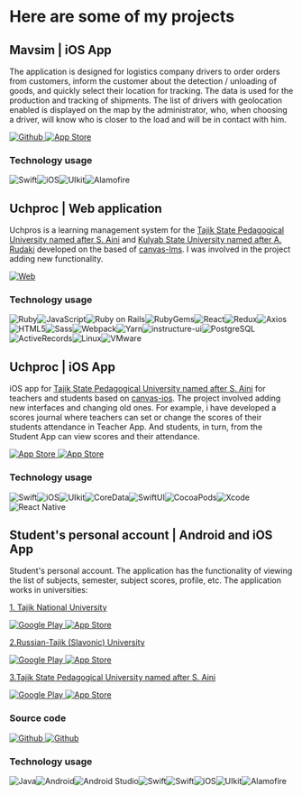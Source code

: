 # Here are some of my projects

## Mavsim | iOS App
The application is designed for logistics company drivers to order orders from customers, inform the customer about the detection / unloading of goods, and quickly select their location for tracking. The data is used for the production and tracking of shipments. The list of drivers with geolocation enabled is displayed on the map by the administrator, who, when choosing a driver, will know who is closer to the load and will be in contact with him.
<p>
<a href="https://github.com/khusrav2000/mavsim-ios">
  <img alt="Github" src="https://img.shields.io/static/v1?style=for-the-badge&message=GitHub&color=181717&logo=GitHub&logoColor=FFFFFF&label=" />
</a>
<a href="#">
  <img alt="App Store" src="https://img.shields.io/static/v1?style=for-the-badge&message=App+Store&color=0D96F6&logo=App+Store&logoColor=FFFFFF&label=" />
</a>
</p>

### Technology usage
![Swift](https://img.shields.io/static/v1?style=for-the-badge&message=Swift&color=F05138&logo=Swift&logoColor=FFFFFF&label=)![iOS](https://img.shields.io/static/v1?style=for-the-badge&message=iOS&color=000000&logo=iOS&logoColor=FFFFFF&label=)![UIkit](https://img.shields.io/static/v1?style=for-the-badge&message=UIkit&color=2396F3&logo=UIkit&logoColor=FFFFFF&label=)![Alamofire](https://img.shields.io/static/v1?style=for-the-badge&message=Alamofire&color=F05138&logo=Alamofire&logoColor=FFFFFF&label=)

## Uchproc | Web application
Uchpros is a learning management system for the [Tajik State Pedagogical University named after S. Aini](https://www.tgpu.tj/index.php?lang=en) and [Kulyab State University named after A. Rudaki](http://kgu.tj/en/) developed on the based of [canvas-lms](https://github.com/instructure/canvas-lms). I was involved in the project adding new functionality.
<p>
  <a href="https://isu.tspu.tj/login/canvas">
    <img alt="Web" src="https://img.shields.io/static/v1?style=for-the-badge&message=TSPU&color=4285F4&logo=Google+Chrome&logoColor=FFFFFF&label=Wisit+Web" />
  </a>
</p>

### Technology usage
![Ruby](https://img.shields.io/static/v1?style=for-the-badge&message=Ruby&color=CC342D&logo=Ruby&logoColor=FFFFFF&label=)![JavaScript](https://img.shields.io/static/v1?style=for-the-badge&message=JavaScript&color=222222&logo=JavaScript&logoColor=F7DF1E&label=)![Ruby on Rails](https://img.shields.io/static/v1?style=for-the-badge&message=Ruby+on+Rails&color=CC0000&logo=Ruby+on+Rails&logoColor=FFFFFF&label=)![RubyGems](https://img.shields.io/static/v1?style=for-the-badge&message=RubyGems&color=E9573F&logo=RubyGems&logoColor=FFFFFF&label=)![React](https://img.shields.io/static/v1?style=for-the-badge&message=React&color=222222&logo=React&logoColor=61DAFB&label=)![Redux](https://img.shields.io/static/v1?style=for-the-badge&message=Redux&color=764ABC&logo=Redux&logoColor=FFFFFF&label=)![Axios](https://img.shields.io/static/v1?style=for-the-badge&message=Axios&color=5A29E4&logo=Axios&logoColor=FFFFFF&label=)![HTML5](https://img.shields.io/static/v1?style=for-the-badge&message=HTML5&color=E34F26&logo=HTML5&logoColor=FFFFFF&label=)![Sass](https://img.shields.io/static/v1?style=for-the-badge&message=Sass&color=CC6699&logo=Sass&logoColor=FFFFFF&label=)![Webpack](https://img.shields.io/static/v1?style=for-the-badge&message=Webpack&color=222222&logo=Webpack&logoColor=8DD6F9&label=)![Yarn](https://img.shields.io/static/v1?style=for-the-badge&message=Yarn&color=2C8EBB&logo=Yarn&logoColor=FFFFFF&label=)![instructure-ui](https://img.shields.io/badge/instructure--ui-0081CB?style=for-the-badge&logo=instructure-ui&logoColor=white)![PostgreSQL](https://img.shields.io/static/v1?style=for-the-badge&message=PostgreSQL&color=4169E1&logo=PostgreSQL&logoColor=FFFFFF&label=)![ActiveRecords](https://img.shields.io/static/v1?style=for-the-badge&message=Active+Records&color=CC342D&logo=ActiveRecords&logoColor=FFFFFF&label=)![Linux](https://img.shields.io/static/v1?style=for-the-badge&message=Linux&color=222222&logo=Linux&logoColor=FCC624&label=)![VMware](https://img.shields.io/static/v1?style=for-the-badge&message=VMware&color=607078&logo=VMware&logoColor=FFFFFF&label=)

## Uchproc | iOS App
iOS app for [Tajik State Pedagogical University named after S. Aini](https://www.tgpu.tj/index.php?lang=en) for teachers and students based on [canvas-ios](https://github.com/instructure/canvas-ios).
The project involved adding new interfaces and changing old ones. For example, i have developed a scores journal where teachers can set or change the scores of their students attendance in Teacher App. And students, in turn, from the Student App can view scores and their attendance.

<p>
<a href="#">
  <img alt="App Store" src="https://img.shields.io/static/v1?style=for-the-badge&label=App Store&message=Teacher&color=0D96F6&logo=App+Store&logoColor=FFFFFF"/>
</a>
<a href="#">
  <img alt="App Store" src="https://img.shields.io/static/v1?label=App Store&style=for-the-badge&message=Student&color=0D96F6&logo=App+Store&logoColor=FFFFFF"/>
</a>
</p>

### Technology usage
![Swift](https://img.shields.io/static/v1?style=for-the-badge&message=Swift&color=F05138&logo=Swift&logoColor=FFFFFF&label=)![iOS](https://img.shields.io/static/v1?style=for-the-badge&message=iOS&color=000000&logo=iOS&logoColor=FFFFFF&label=)![UIkit](https://img.shields.io/static/v1?style=for-the-badge&message=UIkit&color=2396F3&logo=UIkit&logoColor=FFFFFF&label=)![CoreData](https://img.shields.io/static/v1?style=for-the-badge&message=CoreData&color=2396F3&logo=CoreData&logoColor=FFFFFF&label=)![SwiftUI](https://img.shields.io/static/v1?style=for-the-badge&message=SwiftUI&color=F05138&logo=SwiftUI&logoColor=FFFFFF&label=)![CocoaPods](https://img.shields.io/static/v1?style=for-the-badge&message=CocoaPods&color=EE3322&logo=CocoaPods&logoColor=FFFFFF&label=)![Xcode](https://img.shields.io/static/v1?style=for-the-badge&message=Xcode&color=147EFB&logo=Xcode&logoColor=FFFFFF&label=)![React Native](https://img.shields.io/badge/React_Native-20232A?style=for-the-badge&logo=react&logoColor=61DAFB)


## Student's personal account | Android and iOS App
Student's personal account. The application has the functionality of viewing the list of subjects, semester, subject scores, profile, etc. The application works in universities:

[1. Tajik National University](https://tnu.tj/index.php/en/main/)
<p>
  <a href="https://play.google.com/store/apps/details?id=tj.tnu.students&hl=ru&gl=US&pli=1">
    <img alt="Google Play" src="https://img.shields.io/static/v1?style=for-the-badge&message=TNU.STUDENTS&color=F05138&logo=Google+Play&logoColor=FFFFFF&label=Google+Play"/>
  </a>
  <a href="#">
    <img alt="App Store" src="https://img.shields.io/static/v1?style=for-the-badge&message=TNU.STUDENTS&color=0D96F6&logo=App+Store&logoColor=FFFFFF&label=App+Store"/>
  </a>
</p>

[2.Russian-Tajik (Slavonic) University](https://www.rtsu.tj/en/)
<p>
  <a href="https://play.google.com/store/apps/details?id=tj.rtsu.students&hl=ru&gl=US">
    <img alt="Google Play" src="https://img.shields.io/static/v1?style=for-the-badge&message=RTSU.STUDENTS&color=F05138&logo=Google+Play&logoColor=FFFFFF&label=Google+Play"/>
  </a>
  <a href="#">
    <img alt="App Store" src="https://img.shields.io/static/v1?style=for-the-badge&message=RTSU.STUDENTS&color=0D96F6&logo=App+Store&logoColor=FFFFFF&label=App+Store"/>
  </a>
</p>

[3.Tajik State Pedagogical University named after S. Aini](https://www.tgpu.tj/index.php?lang=en)
<p>
  <a href="https://play.google.com/store/apps/details?id=tj.ddot.students&hl=ru&gl=US">
    <img alt="Google Play" src="https://img.shields.io/static/v1?style=for-the-badge&message=DDOT.STUDENTS&color=F05138&logo=Google+Play&logoColor=FFFFFF&label=Google+Play"/>
  </a>
  <a href="#">
    <img alt="App Store" src="https://img.shields.io/static/v1?style=for-the-badge&message=DDOT.STUDENTS&color=0D96F6&logo=App+Store&logoColor=FFFFFF&label=App+Store"/>
  </a>
</p>

### Source code
<p>
<a href="https://github.com/khusrav2000/rtsu-students-android">
  <img alt="Github" src="https://img.shields.io/static/v1?style=for-the-badge&message=Android&color=181717&logo=GitHub&logoColor=FFFFFF&label=github" />
</a>
<a href="https://github.com/khusrav2000/rtsu-students-ios">
  <img alt="Github" src="https://img.shields.io/static/v1?style=for-the-badge&message=iOS&color=181717&logo=GitHub&logoColor=FFFFFF&label=github" />
</a>
</p>

### Technology usage
![Java](https://img.shields.io/static/v1?style=for-the-badge&message=Java&color=222222&logo=OpenJDK&logoColor=FFFFFF&label=)![Android](https://img.shields.io/badge/Android-3DDC84?style=for-the-badge&logo=android&logoColor=white)![Android Studio](https://img.shields.io/static/v1?style=for-the-badge&message=Android+Studio&color=222222&logo=Android+Studio&logoColor=3DDC84&label=)![Swift](https://img.shields.io/static/v1?style=for-the-badge&message=Retrofit&color=0D96F6&logo=Retrofit&logoColor=FFFFFF&label=)![Swift](https://img.shields.io/static/v1?style=for-the-badge&message=Swift&color=F05138&logo=Swift&logoColor=FFFFFF&label=)![iOS](https://img.shields.io/static/v1?style=for-the-badge&message=iOS&color=000000&logo=iOS&logoColor=FFFFFF&label=)![UIkit](https://img.shields.io/static/v1?style=for-the-badge&message=UIkit&color=2396F3&logo=UIkit&logoColor=FFFFFF&label=)![Alamofire](https://img.shields.io/static/v1?style=for-the-badge&message=Alamofire&color=F05138&logo=Alamofire&logoColor=FFFFFF&label=)